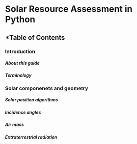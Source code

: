# Solar Resource Assessment in Python


## *Table of Contents

### Introduction
##### About this guide
##### Terminology


### Solar componenets and geometry
##### Solar position algorithms
##### Incidence angles
##### Air mass
##### Extraterrestrial radiation

